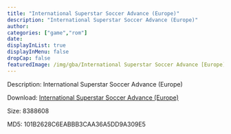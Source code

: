 ```yaml
---
title: "International Superstar Soccer Advance (Europe)"
description: "International Superstar Soccer Advance (Europe)"
author: 
categories: ["game","rom"]
date: 
displayInList: true
displayInMenu: false
dropCap: false
featuredImage: /img/gba/International Superstar Soccer Advance [Europe].jpg
---
```


Description: International Superstar Soccer Advance (Europe)

Download: <a style="text-decoration:underline;" href="https://mega.nz/#!ubQyEYoZ!bY4ncpmRNYpQ0p1enZp4Ce56t6YqArTQvejlPHhKKHA" target = "_blank" rel = "nofollow" > International Superstar Soccer Advance (Europe)</a>

Size: 8388608

MD5: 101B2628C6EABBB3CAA36A5DD9A309E5

